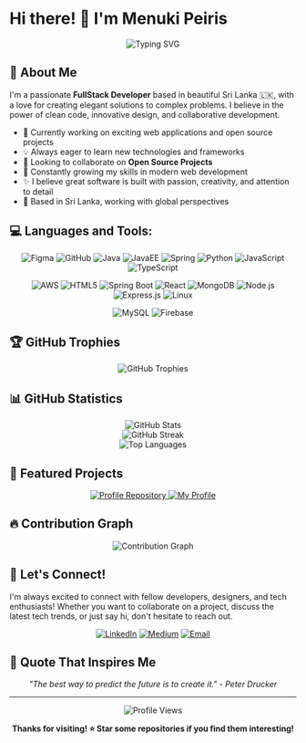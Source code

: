 # Hi there! 👋 I'm Menuki Peiris

<div align="center">
  <img src="https://readme-typing-svg.herokuapp.com?font=Fira+Code&pause=1000&color=58A6FF&center=true&vCenter=true&width=435&lines=FullStack+Developer+from+Sri+Lanka;Passionate+about+Open+Source;Building+Amazing+Web+Experiences;Always+Learning+Something+New!" alt="Typing SVG" />
</div>

## 🌟 About Me

I'm a passionate **FullStack Developer** based in beautiful Sri Lanka 🇱🇰, with a love for creating elegant solutions to complex problems. I believe in the power of clean code, innovative design, and collaborative development.

- 🚀 Currently working on exciting web applications and open source projects
- 💡 Always eager to learn new technologies and frameworks
- 🤝 Looking to collaborate on **Open Source Projects**
- 🌱 Constantly growing my skills in modern web development
- ✨ I believe great software is built with passion, creativity, and attention to detail
- 📍 Based in Sri Lanka, working with global perspectives

## 💻 Languages and Tools:

<p align="center">
  <img src="https://img.shields.io/badge/Figma-F24E1E?style=for-the-badge&logo=figma&logoColor=white" alt="Figma"/>
  <img src="https://img.shields.io/badge/GitHub-100000?style=for-the-badge&logo=github&logoColor=white" alt="GitHub"/>
  <img src="https://img.shields.io/badge/Java-ED8B00?style=for-the-badge&logo=openjdk&logoColor=white" alt="Java"/>
  <img src="https://img.shields.io/badge/Java_EE-ED8B00?style=for-the-badge&logo=java&logoColor=white" alt="JavaEE"/>
  <img src="https://img.shields.io/badge/Spring-6DB33F?style=for-the-badge&logo=spring&logoColor=white" alt="Spring"/>
  <img src="https://img.shields.io/badge/Python-3776AB?style=for-the-badge&logo=python&logoColor=white" alt="Python"/>
  <img src="https://img.shields.io/badge/JavaScript-F7DF1E?style=for-the-badge&logo=javascript&logoColor=black" alt="JavaScript"/>
  <img src="https://img.shields.io/badge/TypeScript-007ACC?style=for-the-badge&logo=typescript&logoColor=white" alt="TypeScript"/>
</p>

<p align="center">
  <img src="https://img.shields.io/badge/AWS-232F3E?style=for-the-badge&logo=amazon-aws&logoColor=white" alt="AWS"/>
  <img src="https://img.shields.io/badge/HTML5-E34F26?style=for-the-badge&logo=html5&logoColor=white" alt="HTML5"/>
  <img src="https://img.shields.io/badge/Spring_Boot-6DB33F?style=for-the-badge&logo=spring-boot&logoColor=white" alt="Spring Boot"/>
  <img src="https://img.shields.io/badge/React-20232A?style=for-the-badge&logo=react&logoColor=61DAFB" alt="React"/>
  <img src="https://img.shields.io/badge/MongoDB-4EA94B?style=for-the-badge&logo=mongodb&logoColor=white" alt="MongoDB"/>
  <img src="https://img.shields.io/badge/Node.js-43853D?style=for-the-badge&logo=node.js&logoColor=white" alt="Node.js"/>
  <img src="https://img.shields.io/badge/Express.js-404D59?style=for-the-badge&logo=express&logoColor=white" alt="Express.js"/>
  <img src="https://img.shields.io/badge/Linux-FCC624?style=for-the-badge&logo=linux&logoColor=black" alt="Linux"/>
</p>

<p align="center">
  <img src="https://img.shields.io/badge/MySQL-00000F?style=for-the-badge&logo=mysql&logoColor=white" alt="MySQL"/>
  <img src="https://img.shields.io/badge/Firebase-039BE5?style=for-the-badge&logo=Firebase&logoColor=white" alt="Firebase"/>
</p>

## 🏆 GitHub Trophies

<div align="center">
  <img src="https://github-profile-trophy.vercel.app/?username=menukipeiris&theme=darkhub&no-frame=false&no-bg=false&margin-w=4&row=2" alt="GitHub Trophies" />
</div>

## 📊 GitHub Statistics

<div align="center">
  <img src="https://github-readme-stats.vercel.app/api?username=menukipeiris&show_icons=true&theme=github_dark_dimmed&hide_border=true&count_private=true" alt="GitHub Stats" />
</div>

<div align="center">
  <img src="https://github-readme-streak-stats.herokuapp.com?user=menukipeiris&theme=github-dark-blue&hide_border=true" alt="GitHub Streak" />
</div>

<div align="center">
  <img src="https://github-readme-stats.vercel.app/api/top-langs/?username=menukipeiris&layout=compact&theme=github_dark_dimmed&hide_border=true" alt="Top Languages" />
</div>

## 🌟 Featured Projects

<div align="center">
  <a href="https://github.com/menukipeiris/menukipeiris">
    <img src="https://github-readme-stats.vercel.app/api/pin/?username=menukipeiris&repo=menukipeiris&theme=github_dark_dimmed&hide_border=true" alt="Profile Repository" />
  </a>
  <a href="https://github.com/menukipeiris/My-profile">
    <img src="https://github-readme-stats.vercel.app/api/pin/?username=menukipeiris&repo=My-profile&theme=github_dark_dimmed&hide_border=true" alt="My Profile" />
  </a>
</div>

## 🔥 Contribution Graph

<div align="center">
  <img src="https://github-readme-activity-graph.vercel.app/graph?username=menukipeiris&theme=github-compact&hide_border=true" alt="Contribution Graph" />
</div>

## 🤝 Let's Connect!

I'm always excited to connect with fellow developers, designers, and tech enthusiasts! Whether you want to collaborate on a project, discuss the latest tech trends, or just say hi, don't hesitate to reach out.

<div align="center">
  
[![LinkedIn](https://img.shields.io/badge/LinkedIn-%230077B5.svg?style=for-the-badge&logo=linkedin&logoColor=white)](https://linkedin.com/in/menuki-peiris)
[![Medium](https://img.shields.io/badge/Medium-12100E?style=for-the-badge&logo=medium&logoColor=white)](https://medium.com/@menukipeiris)
[![Email](https://img.shields.io/badge/Email-D14836?style=for-the-badge&logo=gmail&logoColor=white)](mailto:your.email@example.com)

</div>

## 💭 Quote That Inspires Me

<div align="center">
  <i>"The best way to predict the future is to create it." - Peter Drucker</i>
</div>

---

<div align="center">
  <img src="https://komarev.com/ghpvc/?username=menukipeiris&label=Profile%20Views&color=58a6ff&style=flat" alt="Profile Views" />
  
  **Thanks for visiting! ⭐ Star some repositories if you find them interesting!**
</div>
